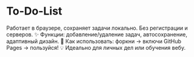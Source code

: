 # To-Do-List
Работает в браузере, сохраняет задачи локально. Без регистрации и серверов. ✨ Функции: добавление/удаление задач, автосохранение, адаптивный дизайн. 🚀 Как использовать: форкни → включи GitHub Pages → пользуйся! 💡 Идеально для личных дел или обучения вебу.
